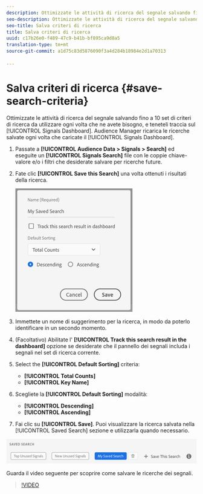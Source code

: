 ```yaml
---
description: Ottimizzate le attività di ricerca del segnale salvando fino a 10 set di criteri di ricerca da utilizzare ogni volta che ne avete bisogno, e teneteli traccia sul dashboard. Audience Manager ricarica le ricerche salvate ogni volta che caricate il dashboard.
seo-description: Ottimizzate le attività di ricerca del segnale salvando fino a 10 set di criteri di ricerca da utilizzare ogni volta che ne avete bisogno, e teneteli traccia sul dashboard. Audience Manager ricarica le ricerche salvate ogni volta che caricate il dashboard.
seo-title: Salva criteri di ricerca
title: Salva criteri di ricerca
uuid: c17b26e0-f489-47c9-b41b-bf895ca9d8a5
translation-type: tm+mt
source-git-commit: a1d75c83d5876090f3a4d284b18984e2d1a70313

---
```



# Salva criteri di ricerca {#save-search-criteria}

Ottimizzate le attività di ricerca del segnale salvando fino a 10 set di criteri di ricerca da utilizzare ogni volta che ne avete bisogno, e teneteli traccia sul [!UICONTROL Signals Dashboard]. Audience Manager ricarica le ricerche salvate ogni volta che caricate il [!UICONTROL Signals Dashboard].

1. Passate a **[!UICONTROL Audience Data > Signals > Search]** ed eseguite un **[!UICONTROL Signals Search]** file con le coppie chiave-valore e/o i filtri che desiderate salvare per ricerche future.
1. Fate clic **[!UICONTROL Save this Search]** una volta ottenuti i risultati della ricerca.

   ![Risultato del passaggio](assets/save-search-criteria.png)
1. Immettete un nome di suggerimento per la ricerca, in modo da poterlo identificare in un secondo momento.
1. (Facoltativo) Abilitate l' **[!UICONTROL Track this search result in the dashboard]** opzione se desiderate che il pannello dei segnali includa i segnali nel set di ricerca corrente.
1. Select the **[!UICONTROL Default Sorting]** criteria:
   * **[!UICONTROL Total Counts]**
   * **[!UICONTROL Key Name]**
1. Scegliete la **[!UICONTROL Default Sorting]** modalità:
   * **[!UICONTROL Descending]**
   * **[!UICONTROL Ascending]**
1. Fai clic su **[!UICONTROL Save]**. Puoi visualizzare la ricerca salvata nella [!UICONTROL Saved Search] sezione e utilizzarla quando necessario.

![ricerca salvata](assets/saved-search.png)

Guarda il video seguente per scoprire come salvare le ricerche dei segnali.

>[!VIDEO](https://video.tv.adobe.com/v/25147/?captions=ita)
